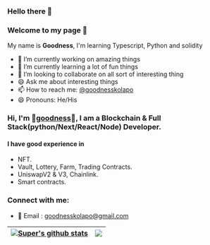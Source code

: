 ### Hello there :wave:
### Welcome to my page 🤗

My name is **Goodness**, I'm learning Typescript, Python and solidity

- :telescope: I’m currently working on amazing things
- :seedling: I’m currently learning a lot of fun things
- :dancers: I’m looking to collaborate on all sort of interesting thing
- :smile: Ask me about interesting things
- :mailbox: How to reach me: [@goodnesskolapo](https://twitter.com/goodnesskolapo)
- :smile: Pronouns: He/His

### Hi, I'm 🥇[goodness](https://twitter.com/goodnesskolapo)🥇, I am a Blockchain & Full Stack(python/Next/React/Node) Developer.

#### I have good experience in 
- NFT.
- Vault, Lottery, Farm, Trading Contracts.
- UniswapV2 & V3, Chainlink.
- Smart contracts.

### Connect with me:

- 📧 Email : goodnesskolapo@gmail.com


| <a href="https://github.com/goodness5?tab=repositories"><img align="center" src="https://github-readme-stats.vercel.app/api?username=goodness5&show_icons=true&include_all_commits=true&theme=buefy&hide_border=true" alt="Super's github stats" /> </a> | <a href="https://github.com/goodness5?tab=repositories"><img align="center" src="https://github-readme-stats.vercel.app/api/top-langs/?username=goodness5&layout=compact&theme=buefy&hide_border=true" /> </a> |
| -------------------------------------------------------------------------------------------------------------------------------------------------------------------------------------------------------------------------------------------------------------- | -------------------------------------------------------------------------------------------------------------------------------------------------------------------------------------------------------------------- |